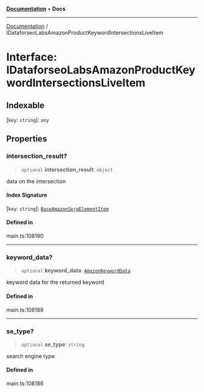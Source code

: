 [**Documentation**](../README.md) • **Docs**

***

[Documentation](../README.md) / IDataforseoLabsAmazonProductKeywordIntersectionsLiveItem

# Interface: IDataforseoLabsAmazonProductKeywordIntersectionsLiveItem

## Indexable

 \[`key`: `string`\]: `any`

## Properties

### intersection\_result?

> `optional` **intersection\_result**: `object`

data on the intersection

#### Index Signature

 \[`key`: `string`\]: [`BaseAmazonSerpElementItem`](../classes/BaseAmazonSerpElementItem.md)

#### Defined in

main.ts:108190

***

### keyword\_data?

> `optional` **keyword\_data**: [`AmazonKeywordData`](../classes/AmazonKeywordData.md)

keyword data for the returned keyword

#### Defined in

main.ts:108188

***

### se\_type?

> `optional` **se\_type**: `string`

search engine type

#### Defined in

main.ts:108186
